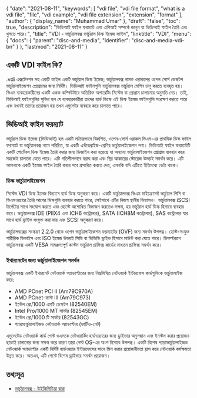 {
  "date": "2021-08-11",
  "keywords": [
    "vdi file",
    "vdi file format",
    "what is a vdi file",
    "file",
    "vdi example",
    "vdi file extension",
    "extension",
    "format"
  ],
  "author": {
    "display_name": "Muhammad Umar"
  },
  "draft": "false",
  "toc": true,
  "description": "ভিডিআই ফাইল ফরম্যাট এবং এপিআই সম্পর্কে জানুন যা ভিডিআই ফাইল তৈরি এবং খুলতে পারে।",
  "title": "VDI - ভার্চুয়ালবক্স ভার্চুয়াল ডিস্ক ইমেজ ফাইল",
  "linktitle": "VDI",
  "menu": {
    "docs": {
      "parent": "disc-and-media",
      "identifier": "disc-and-media-vdi-bn"
    }
  },
  "lastmod": "2021-08-11"
}

## একটি VDI ফাইল কি?
.vdi এক্সটেনশন সহ একটি ফাইল একটি ভার্চুয়াল ডিস্ক ইমেজ; ভার্চুয়ালবক্স নামক ওরাকলের ওপেন সোর্স ডেস্কটপ ভার্চুয়ালাইজেশন প্রোগ্রামের জন্য নির্দিষ্ট। ভিডিআই ফাইলগুলি ভার্চুয়ালবক্স ভার্চুয়াল মেশিন চালু করতে ব্যবহৃত হয়। ভিএম ব্যবহারকারীদের একটি একক কম্পিউটারে অতিরিক্ত অপারেটিং সিস্টেম বা প্রোগ্রাম চালানোর অনুমতি দেয়। তাই, ভিডিআই ফাইলগুলির সুবিধা হল যে ব্যবহারকারীরা তাদের হার্ড ডিস্কে এই ডিস্ক ইমেজ ফাইলগুলি সংরক্ষণ করতে পারে এবং যখনই তাদের প্রয়োজন হয় তখন এমুলেটর ব্যবহার করে চালাতে পারে।

## ভিডিআই ফাইল ফরম্যাট
ভার্চুয়াল ডিস্ক ইমেজ (ভিডিআই) হল একটি সক্রিয়ভাবে বিকশিত, ওপেন-সোর্স ওরাকল ভিএম-এর প্রাথমিক ডিস্ক ফাইল ফরম্যাট যা ভার্চুয়ালবক্স নামে পরিচিত, যা একটি এন্টারপ্রাইজ-শ্রেণির ভার্চুয়ালাইজেশন পণ্য। ভিডিআই ফাইল ফরম্যাটটি একটি পোর্টেবল ডিস্ক ইমেজ তৈরি করার জন্য ডিজাইন করা হয়েছে যা অন্যান্য ভার্চুয়ালাইজেশন প্রোগ্রাম ব্যবহার করে সহজেই চালানো যেতে পারে। এটি গতিশীলভাবে বরাদ্দ করা এবং স্থির আকারের স্টোরেজ উভয়ই সমর্থন করে। এটি আপনাকে একটি ইমেজ ফাইল তৈরি করার পরে প্রসারিত করতে দেয়, এমনকি যদি এটিতে ইতিমধ্যে ডেটা থাকে।

### ডিস্ক ভার্চুয়ালাইজেশন
সিস্টেম VDI ডিস্ক ইমেজ বিন্যাসে হার্ড ডিস্ক অনুকরণ করে। একটি ভার্চুয়ালবক্স ভিএম মাইক্রোসফ্ট ভার্চুয়াল পিসি বা ভিএমওয়্যারে তৈরি আগের ডিস্কগুলি ব্যবহার করতে পারে, সেইসাথে এটির নিজস্ব স্থানীয় বিন্যাসও। ভার্চুয়ালবক্স iSCSI টার্গেটের সাথে সংযোগ করতে এবং হোস্টে অশোধিত বিভাজন করতেও সক্ষম, হয় ভার্চুয়াল হার্ড ডিস্ক হিসাবে ব্যবহার করে। ভার্চুয়ালবক্স IDE (PIIX4 এবং ICH6 কন্ট্রোলার), SATA (ICH8M কন্ট্রোলার), SAS কন্ট্রোলার যার সাথে হার্ড ড্রাইভ সংযুক্ত করা যায় এবং SCSI অনুকরণ করে।

ভার্চুয়ালবক্সের সংস্করণ 2.2.0 থেকে ওপেন ভার্চুয়ালাইজেশন ফরম্যাটের (OVF) জন্য সমর্থন উপলব্ধ। হোস্ট-সংযুক্ত শারীরিক ডিভাইস এবং ISO ইমেজ উভয়ই সিডি বা ডিভিডি ড্রাইভ হিসাবে মাউন্ট করা যেতে পারে।
ডিফল্টরূপে ভার্চুয়ালবক্স একটি VESA সামঞ্জস্যপূর্ণ কাস্টম ভার্চুয়াল গ্রাফিক্স কার্ডের মাধ্যমে গ্রাফিক্স সমর্থন করে।

### ইথারনেটের জন্য ভার্চুয়ালাইজেশন সমর্থন
ভার্চুয়ালবক্স একটি ইথারনেট নেটওয়ার্ক অ্যাডাপ্টারের জন্য নিম্নলিখিত নেটওয়ার্ক ইন্টারফেস কার্ডগুলিকে ভার্চুয়ালাইজ করে:
- AMD PCnet PCI II (Am79C970A)
- AMD PCnet-ফাস্ট III (Am79C973)
- ইন্টেল প্রো/1000 এমটি ডেস্কটপ (82540EM)
- Intel Pro/1000 MT সার্ভার (82545EM)
- ইন্টেল প্রো/1000 টি সার্ভার (82543GC)
- প্যারাভার্চুয়ালাইজড নেটওয়ার্ক অ্যাডাপ্টার (ভার্টিও-নেট)

এমুলেটেড নেটওয়ার্ক কার্ড গেস্ট ওএসকে নেটওয়ার্কিং হার্ডওয়্যারের জন্য ড্রাইভার অনুসন্ধান এবং ইনস্টল করার প্রয়োজন ছাড়াই চালানোর জন্য সক্ষম করে কারণ তারা গেস্ট OS-এর অংশ হিসাবে উপলব্ধ। একটি বিশেষ প্যারাভার্চুয়ালাইজড নেটওয়ার্ক অ্যাডাপ্টার একটি নির্দিষ্ট হার্ডওয়্যার ইন্টারফেসের সাথে মিল করার প্রয়োজনীয়তা হ্রাস করে নেটওয়ার্ক কর্মক্ষমতা উন্নত করে। অতএব, এটি গেস্টে বিশেষ ড্রাইভার সমর্থন প্রয়োজন।


## তথ্যসূত্র 

* [ভার্চুয়ালবক্স - উইকিপিডিয়া দ্বারা](https://en.wikipedia.org/wiki/VirtualBox#VirtualBox_Disk_Image)



